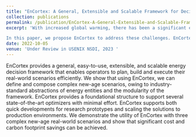 ```yaml
---
title: "EnCortex: A General, Extensible and Scalable Framework for Decision Management in New-age Energy Systems"
collection: publications
permalink: /publication/EnCortex-A-General-Extensible-and-Scalable-Framework-for-Decision-Management-in-New-age-Energy-Systems
excerpt: 'With increased global warming, there has been a significant emphasis to replace fossil fuel-dependent energy sources with clean, renewable sources. These new-age energy systems are becoming more complex with an increasing proportion of renewable energy sources (like solar and wind), energy storage systems (like batteries), and demand side control in the mix. Most new-age sources being highly dependent on weather and climate conditions bring about high variability and uncertainty. Energy operators rely on such uncertain data to make different planning and operations decisions periodically, and sometimes in real-time, to maintain the grid stability and optimize their objectives (cost savings, carbon footprint, etc.). Hitherto, operators mostly rely on domain knowledge, heuristics, or solve point problems to take decisions. These approaches fall short because of their specific assumptions and limitations. Further, there is a lack of a unified framework for both research and production environments at scale.

In this paper, we propose EnCortex to address these challenges. EnCortex provides a general, easy-to-use, extensible, and scalable energy decision framework that enables operators to plan, build and execute their real-world scenarios efficiently. We show that using EnCortex, we can define and compose complex new-age scenarios, owing to industry-standard abstractions of energy entities and the modularity of the framework. EnCortex provides a foundational structure to support several state-of-the-art optimizers with minimal effort. EnCortex supports both quick developments for research prototypes and scaling the solutions to production environments. We demonstrate the utility of EnCortex with three complex new-age real-world scenarios and show that significant cost and carbon footprint savings can be achieved.'
date: 2022-10-05
venue: 'Under Review in USENIX NSDI, 2023 '
---
```

EnCortex provides a general, easy-to-use, extensible, and scalable energy decision framework that enables operators to plan, build and execute their real-world scenarios efficiently. We show that using EnCortex, we can define and compose complex new-age scenarios, owing to industry-standard abstractions of energy entities and the modularity of the framework. EnCortex provides a foundational structure to support several state-of-the-art optimizers with minimal effort. EnCortex supports both quick developments for research prototypes and scaling the solutions to production environments. We demonstrate the utility of EnCortex with three complex new-age real-world scenarios and show that significant cost and carbon footprint savings can be achieved.

